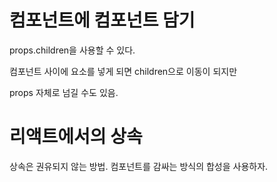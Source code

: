 # 컴포넌트에 컴포넌트 담기

props.children을 사용할 수 있다.

컴포넌트 사이에 요소를 넣게 되면 children으로 이동이 되지만

props 자체로 넘길 수도 있음.

# 리액트에서의 상속

상속은 권유되지 않는 방법. 컴포넌트를 감싸는 방식의 합성을 사용하자.